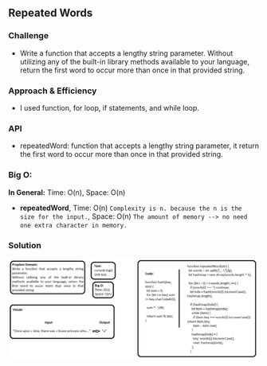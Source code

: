 ## Repeated Words

### Challenge
- Write a function that accepts a lengthy string parameter.
Without utilizing any of the built-in library methods available to your language, return the first word to occur more than once in that provided string.

### Approach & Efficiency
- I used function, for loop, if statements, and while loop.

### API  
- repeatedWord: function that accepts a lengthy string parameter, it return the first word to occur more than once in that provided string.

### Big O:
**In General:**
Time: O(n), Space: O(n)

- **repeatedWord**, Time: O(n) `Complexity is n. because the n is the size for the input.`, Space: O(n) `The amount of memory --> no need one extra character in memory.`

### Solution
![Repeated Words](../../assets/challenge31.png)
